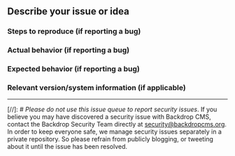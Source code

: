 ## Describe your issue or idea

### Steps to reproduce (if reporting a bug)

### Actual behavior (if reporting a bug)

### Expected behavior (if reporting a bug)

### Relevant version/system information (if applicable)

---
[//]: # *Please do not use this issue queue to report security issues*. If you
believe you may have discovered a security issue with Backdrop CMS, contact the
Backdrop Security Team directly at security@backdropcms.org. In order to keep
everyone safe, we manage security issues separately in a private repository. So
please refrain from publicly blogging, or tweeting about it until the issue has
been resolved.
